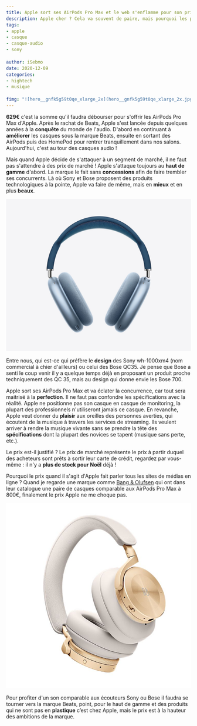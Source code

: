 ```yaml
---
title: Apple sort ses AirPods Pro Max et le web s'enflamme pour son prix
description: Apple cher ? Cela va souvent de paire, mais pourquoi les produits fonctionnent ? De quoi parle-t-on de mauvais produits trop chers ? Et la concurrence dans tout ça ?
tags:
- apple
- casque
- casque-audio
- sony

author: iSebmo
date: 2020-12-09
categories:
- hightech
- musique

fimg: "![hero__gnfk5g59t0qe_xlarge_2x](hero__gnfk5g59t0qe_xlarge_2x.jpg)"
---
```


**629€** c'est la somme qu'il faudra débourser pour s'offrir les AirPods Pro Max d'Apple. Après le rachat de Beats, Apple s'est lancée depuis quelques années à la **conquête** du monde de l'audio. D'abord en continuant à **améliorer** les casques sous la marque Beats, ensuite en sortant des AirPods puis des HomePod pour rentrer tranquillement dans nos salons. Aujourd'hui, c'est au tour des casques audio ! 

Mais quand Apple décide de s'attaquer à un segment de marché, il ne faut pas s'attendre à des prix de marché ! Apple s'attaque toujours au **haut de gamme** d'abord. La marque le fait sans **concessions** afin de faire trembler ses concurrents. Là où Sony et Bose proposent des produits technologiques à la pointe, Apple va faire de même, mais en **mieux** et en plus **beaux**.

![design_colors_blue_front__ddfias5frxqq_xlarge_2x](design_colors_blue_front__ddfias5frxqq_xlarge_2x.jpg)

Entre nous, qui est-ce qui préfère le **design** des Sony wh-1000xm4 (nom commercial à chier d'ailleurs) ou celui des Bose QC35. Je pense que Bose a senti le coup venir il y a quelque temps déjà en proposant un produit proche techniquement des QC 35, mais au design qui donne envie les Bose 700.

Apple sort ses AirPods Pro Max et va éclater la concurrence, car tout sera maitrisé à la **perfection**. Il ne faut pas confondre les spécifications avec la réalité. Apple ne positionne pas son casque en casque de monitoring, la plupart des professionnels n'utiliseront jamais ce casque. En revanche, Apple veut donner du **plaisir** aux oreilles des personnes averties, qui écoutent de la musique à travers les services de streaming. Ils veulent arriver à rendre la musique vivante sans se prendre la tête des **spécifications** dont la plupart des novices se tapent (musique sans perte, etc.).

Le prix est-il justifié ? Le prix de marché représente le prix à partir duquel des acheteurs sont prêts à sortir leur carte de crédit, regardez par vous-même : il n'y a **plus de stock pour Noël** déjà !

Pourquoi le prix quand il s'agit d'Apple fait parler tous les sites de médias en ligne ? Quand je regarde une marque comme [Bang & Olufsen](https://www.bang-olufsen.com/fr/casques/beoplay-h95?variant=beoplay-h95-black) qui ont dans leur catalogue une paire de casques comparable aux AirPods Pro Max à 800€, finalement le prix Apple ne me choque pas. 

![H95_gold_sidefullleft](H95_gold_sidefullleft.jpg)

Pour profiter d'un son comparable aux écouteurs Sony ou Bose il faudra se tourner vers la marque Beats, point, pour le haut de gamme et des produits qui ne sont pas en **plastique** c’est chez Apple, mais le prix est à la hauteur des ambitions de la marque. 